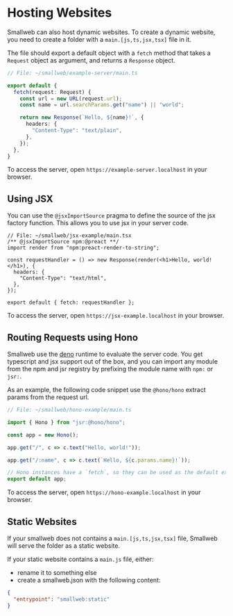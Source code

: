 # Hosting Websites

Smallweb can also host dynamic websites. To create a dynamic website, you need to create a folder with a `main.[js,ts,jsx,tsx]` file in it.

The file should export a default object with a `fetch` method that takes a `Request` object as argument, and returns a `Response` object.

```ts
// File: ~/smallweb/example-server/main.ts

export default {
  fetch(request: Request) {
    const url = new URL(request.url);
    const name = url.searchParams.get("name") || "world";

    return new Response(`Hello, ${name}!`, {
      headers: {
        "Content-Type": "text/plain",
      },
    });
  },
}
```

To access the server, open `https://example-server.localhost` in your browser.

## Using JSX

You can use the `@jsxImportSource` pragma to define the source of the jsx factory function. This allows you to use jsx in your server code.

```tsx
// File: ~/smallweb/jsx-example/main.tsx
/** @jsxImportSource npm:@preact **/
import render from "npm:preact-render-to-string";

const requestHandler = () => new Response(render(<h1>Hello, world!</h1>), {
  headers: {
    "Content-Type": "text/html",
  },
});

export default { fetch: requestHandler };
```

To access the server, open `https://jsx-example.localhost` in your browser.

## Routing Requests using Hono

Smallweb use the [deno](https://deno.com) runtime to evaluate the server code. You get typescript and jsx support out of the box, and you can import any module from the npm and jsr registry by prefixing the module name with `npm:` or `jsr:`.

As an example, the following code snippet use the `@hono/hono` extract params from the request url.

```jsx
// File: ~/smallweb/hono-example/main.ts

import { Hono } from "jsr:@hono/hono";

const app = new Hono();

app.get("/", c => c.text("Hello, world!"));

app.get("/:name", c => c.text(`Hello, ${c.params.name}!`));

// Hono instances have a `fetch`, so they can be used as the default export
export default app;
```

To access the server, open `https://hono-example.localhost` in your browser.

## Static Websites

If your smallweb does not contains a `main.[js,ts,jsx,tsx]` file, Smallweb will serve the folder as a static website.

If your static website contains a `main.js` file, either:

- rename it to something else
- create a smallweb.json with the following content:

```json
{
  "entrypoint": "smallweb:static"
}
```
